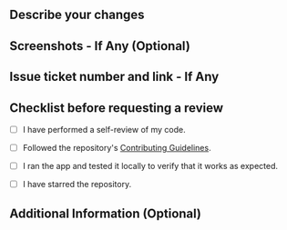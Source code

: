 <!--
Thank you for sending the PR! 
Please fill the applicable details below
Happy contributing!
-->

## Describe your changes

## Screenshots - If Any (Optional)

## Issue ticket number and link - If Any

## Checklist before requesting a review

- [ ] I have performed a self-review of my code.

- [ ] Followed the repository's [Contributing Guidelines](/CONTRIBUTING.md).

- [ ] I ran the app and tested it locally to verify that it works as expected.

- [ ] I have starred the repository.

## Additional Information (Optional)
